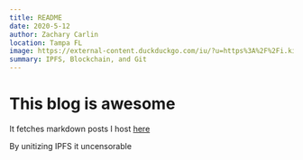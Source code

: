 ```yaml
---
title: README
date: 2020-5-12
author: Zachary Carlin
location: Tampa FL
image: https://external-content.duckduckgo.com/iu/?u=https%3A%2F%2Fi.kinja-img.com%2Fgawker-media%2Fimage%2Fupload%2Fs--I4E1BkV5--%2Fc_scale%2Cfl_progressive%2Cq_80%2Cw_800%2F641522534013585731.jpg
summary: IPFS, Blockchain, and Git
---
```


# This blog is awesome
It fetches markdown posts I host [here](https://github.com/About7Sharks/Markdown)

By unitizing IPFS it uncensorable